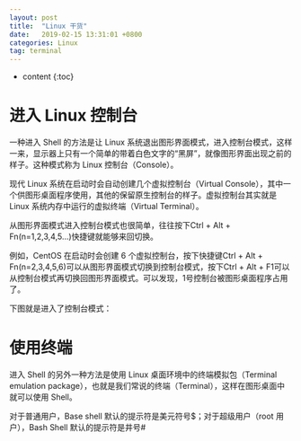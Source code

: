 ```yaml
---
layout: post
title:  "Linux 干货"
date:   2019-02-15 13:31:01 +0800
categories: Linux
tag: terminal 
---
```


* content
{:toc}


# 进入 Linux 控制台
一种进入 Shell 的方法是让 Linux 系统退出图形界面模式，进入控制台模式，这样一来，显示器上只有一个简单的带着白色文字的“黑屏”，就像图形界面出现之前的样子。这种模式称为 Linux 控制台（Console）。

现代 Linux 系统在启动时会自动创建几个虚拟控制台（Virtual Console），其中一个供图形桌面程序使用，其他的保留原生控制台的样子。虚拟控制台其实就是 Linux 系统内存中运行的虚拟终端（Virtual Terminal）。

从图形界面模式进入控制台模式也很简单，往往按下Ctrl + Alt + Fn(n=1,2,3,4,5...)快捷键就能够来回切换。

例如，CentOS 在启动时会创建 6 个虚拟控制台，按下快捷键Ctrl + Alt + Fn(n=2,3,4,5,6)可以从图形界面模式切换到控制台模式，按下Ctrl + Alt + F1可以从控制台模式再切换回图形界面模式。可以发现，1号控制台被图形桌面程序占用了。

下图就是进入了控制台模式：

# 使用终端
进入 Shell 的另外一种方法是使用 Linux 桌面环境中的终端模拟包（Terminal emulation package），也就是我们常说的终端（Terminal），这样在图形桌面中就可以使用 Shell。

对于普通用户，Base shell 默认的提示符是美元符号$；对于超级用户（root 用户），Bash Shell 默认的提示符是井号#

